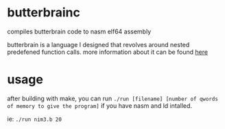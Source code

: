 # butterbrainc
compiles butterbrain code to nasm elf64 assembly

butterbrain is a language I designed that revolves around nested predefened function calls.
more information about it can be found [here](https://esolangs.org/wiki/Butterbrain)

# usage
after building with make, you can run ```./run [filename] [number of qwords of memory to give the program]``` if you have nasm and ld intalled.

ie: ```./run nim3.b 20```
